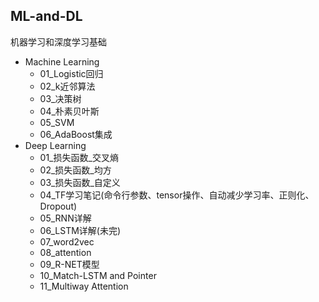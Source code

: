 ## ML-and-DL
机器学习和深度学习基础
- Machine Learning
  - 01_Logistic回归
  - 02_k近邻算法
  - 03_决策树
  - 04_朴素贝叶斯
  - 05_SVM
  - 06_AdaBoost集成
- Deep Learning
  - 01_损失函数_交叉熵
  - 02_损失函数_均方
  - 03_损失函数_自定义
  - 04_TF学习笔记(命令行参数、tensor操作、自动减少学习率、正则化、Dropout)
  - 05_RNN详解
  - 06_LSTM详解(未完)
  - 07_word2vec
  - 08_attention
  - 09_R-NET模型
  - 10_Match-LSTM and Pointer
  - 11_Multiway Attention
